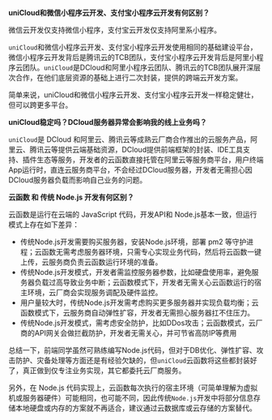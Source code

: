 **uniCloud和微信小程序云开发、支付宝小程序云开发有何区别？**

微信云开发仅支持微信小程序，支付宝云开发仅支持阿里系小程序。

`uniCloud`和微信小程序云开发、支付宝小程序云开发使用相同的基础建设平台，微信小程序云开发背后是腾讯云的TCB团队，支付宝小程序云开发背后是阿里小程序云团队。`uniCloud`是DCloud和阿里小程序云团队、腾讯云的TCB团队展开深层次合作，在他们底层资源的基础上进行二次封装，提供的跨端云开发方案。

简单来说，uniCloud和微信小程序云开发、支付宝小程序云开发一样稳定健壮，但可以跨更多平台。

**uniCloud稳定吗？DCloud服务器异常会影响我的线上业务吗？**

`uniCloud`是 DCloud 和阿里云、腾讯云等成熟云厂商合作推出的云服务产品，阿里云、腾讯云等提供云端基础资源，DCloud提供前端框架的封装、IDE工具支持、插件生态等服务，开发者的云函数直接托管在阿里云等服务商平台，用户终端App运行时，直连云服务商平台，不会经过DCloud服务器，开发者无需担心因DCloud服务器负载而影响自己业务的问题。

**云函数 和 传统 Node.js 开发有何区别？**

云函数是运行在云端的 JavaScript 代码，开发API和 Node.js基本一致，但运行模式上存在如下差异：
- 传统Node.js开发需要购买服务器，安装Node.js环境，部署 pm2 等守护进程；云函数无需考虑服务器环境，只需专心实现业务代码，然后将云函数一键上传，云服务商负责云函数运行环境的准备。
- 传统Node.js开发模式，开发者需监控服务器参数，比如硬盘使用率，避免服务器负载过高导致业务中断；云函数模式下，开发者无需关心云函数运行的宿主环境，云厂商会实现服务调配及硬件监控。
- 用户量较大时，传统Node.js开发需考虑购买更多服务器并实现负载均衡；云函数模式下，云服务商自动弹性扩容，开发者无需担心服务器扛不住压力。
- 传统Node.js开发模式，需考虑安全防护，比如DDos攻击；云函数模式，云厂商的API网关会做拦截防护，开发者无需关心，并可节省高防IP等费用

总结一下，前端同学虽然可熟练编写Node.js代码，但对于DB优化、弹性扩容、攻击防护、灾备处理等方面还是有经验欠缺的，但`uniCloud`云函数将这些都封装好了，真正做到仅专注业务实现，其它都委托云厂商服务。

另外，在 Node.js 代码实现上，云函数每次执行的宿主环境（可简单理解为虚拟机或服务器硬件）可能相同，也可能不同，因此传统`Node.js`开发中将部分信息存储本地硬盘或内存的方案就不再适合，建议通过云数据库或云存储的方案替代。